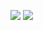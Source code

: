 <img style=center />
<p style=display:center>
<img src="https://img.shields.io/badge/-JavaScript-black?style=flat-square&logo=javascript" />
<img src="https://img.shields.io/badge/-kanna6501-purple?style=flat-square&logo=instagram&logoColor=white&link=https://instagram.com/maks.klaus9" />
</p>
